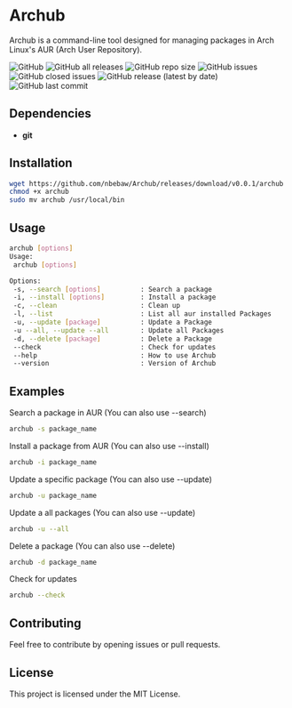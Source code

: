 # Archub
Archub is a command-line tool designed for managing packages in Arch Linux's AUR (Arch User Repository).

![GitHub](https://img.shields.io/github/license/nbebaw/Archub) ![GitHub all releases](https://img.shields.io/github/downloads/nbebaw/Archub/total) ![GitHub repo size](https://img.shields.io/github/repo-size/nbebaw/Archub) ![GitHub issues](https://img.shields.io/github/issues/nbebaw/Archub) ![GitHub closed issues](https://img.shields.io/github/issues-closed/nbebaw/Archub) ![GitHub release (latest by date)](https://img.shields.io/github/v/release/nbebaw/Archub) ![GitHub last commit](https://img.shields.io/github/last-commit/nbebaw/Archub)

## Dependencies
- <b>git</b>

## Installation
```sh
wget https://github.com/nbebaw/Archub/releases/download/v0.0.1/archub
chmod +x archub
sudo mv archub /usr/local/bin
```
## Usage

```bash
archub [options]
Usage:
 archub [options]

Options:
 -s, --search [options]          : Search a package
 -i, --install [options]         : Install a package
 -c, --clean                     : Clean up
 -l, --list                      : List all aur installed Packages
 -u, --update [package]          : Update a Package
 -u --all, --update --all        : Update all Packages
 -d, --delete [package]          : Delete a Package
 --check                         : Check for updates
 --help                          : How to use Archub
 --version                       : Version of Archub
```

## Examples
Search a package in AUR (You can also use --search)
```sh
archub -s package_name
```
Install a package from AUR (You can also use --install)
```sh
archub -i package_name
```
Update a specific package (You can also use --update)
```sh
archub -u package_name
```
Update a all packages (You can also use --update)
```sh
archub -u --all
```
Delete a package (You can also use --delete)
```sh
archub -d package_name
```
Check for updates
```sh
archub --check
```
## Contributing
Feel free to contribute by opening issues or pull requests.

## License
This project is licensed under the MIT License.
